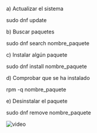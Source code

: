 a) Actualizar el sistema

sudo dnf update

b) Buscar paquetes

sudo dnf search nombre_paquete

c) Instalar algún paquete

sudo dnf install nombre_paquete

d) Comprobar que se ha instalado

rpm -q nombre_paquete

e) Desinstalar el paquete

sudo dnf remove nombre_paquete

![video](https://youtu.be/lQvC0NL96fQ)
